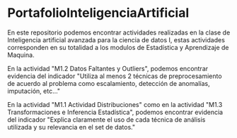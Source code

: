 # PortafolioInteligenciaArtificial

En este repositorio podemos encontrar actividades realizadas en la clase de Inteligencia artificial avanzada para la ciencia de datos I, estas actividades corresponden en su totalidad a los modulos de Estadística y Aprendizaje de Maquina.

En la actividad "M1.2 Datos Faltantes y Outliers", podemos encontrar evidencia del indicador "Utiliza al menos 2 técnicas de preprocesamiento de acuerdo al problema como escalamiento, detección de anomalías, imputación, etc..."

En la actividad "M1.1 Actividad Distribuciones" como en la actividad "M1.3 Transformaciones e Inferencia Estadística", podemos encontrar evidencia del indicador "Explica claramente el uso de cada técnica de análisis utilizada y su relevancia en el set de datos."

